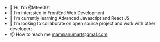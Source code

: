 - 👋 Hi, I’m @Mtee001
- 👀 I’m interested in FrontEnd Web Development
- 🌱 I’m currently learning Advanced Javascript and React JS
- 💞️ I’m looking to collaborate on open source project and work with other developers
- 📫 How to reach me mammanumart@gmail.com

<!---
Mtee001/Mtee001 is a ✨ special ✨ repository because its `README.md` (this file) appears on your GitHub profile.
You can click the Preview link to take a look at your changes.
--->
